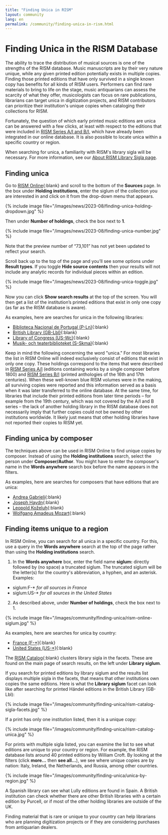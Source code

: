 ```yaml
---
title: "Finding Unica in RISM"
layout: community
lang: en
permalink: /community/finding-unica-in-rism.html
---
```


# Finding Unica in the RISM Database   

The ability to trace the distribution of musical sources is one of the strengths of the RISM database. Music manuscripts are by their very nature unique, while any given printed edition potentially exists in multiple copies. Finding those printed editions that have only survived in a single known copy has benefits for all kinds of RISM users. Performers can find rare materials to bring to life on the stage, music antiquarians can assess the scarcity of what they offer, musicologists can focus on rare publications, librarians can target unica in digitization projects, and RISM contributors can prioritize their institution's unique copies when cataloging their collections for RISM.  

Fortunately, the question of which early printed music editions are unica can be answered with a few clicks, at least with respect to the editions that were included in [RISM Series A/I and B/I](/publications.html#series-a-inventories-of-musical-sources), which have already been integrated in our online database. It is also possible to locate unica within a specific country or region.  

When searching for unica, a familiarity with RISM's library sigla will be necessary. For more information, see our [About RISM Library Sigla page](/community/sigla/about.html).   

## Finding unica
Go to [RISM Online](https://rism.online/?mode=sources){:blank} and scroll to the bottom of the **Sources** page. In the box under **Holding institutions**, enter the siglum of the collection you are interested in and click on it from the drop-down menu that appears.  

{% include image file="/images/news/2023-08/finding-unica-holding-dropdown.jpg" %}  

Then under **Number of holdings**, check the box next to **1**.  

{% include image file="/images/news/2023-08/finding-unica-number.jpg" %}  

Note that the preview number of “73,101” has not yet been updated to reflect your search.  

Scroll back up to the top of the page and you’ll see some options under **Result types**. If you toggle **Hide source contents** then your results will not include any analytic records for individual pieces within an edition.  

{% include image file="/images/news/2023-08/finding-unica-toggle.jpg" %}  

Now you can click **Show search results** at the top of the screen. You will then get a list of the institution’s printed editions that exist in only one copy (as far as the RISM database is aware).  

As examples, here are searches for unica in the following libraries:

- [Biblioteca Nacional de Portugal (P-Ln)](https://rism.online/search?mode=sources&fq=hide-source-contents%3Atrue&fq=num-holdings%3A1&fq=sigla%3AP-Ln&fb=sigla%3Aintersection&page=1&rows=20){:blank}  
- [British Library (GB-Lbl)](https://rism.online/search?mode=sources&fq=hide-source-contents%3Atrue&fq=num-holdings%3A1&fq=sigla%3AGB-Lbl&fb=sigla%3Aintersection&page=1&rows=20){:blank}  
- [Library of Congress (US-Wc)](https://rism.online/search?mode=sources&fq=hide-source-contents%3Atrue&fq=num-holdings%3A1&fq=sigla%3AUS-Wc&fb=sigla%3Aintersection&page=1&rows=20){:blank}  
- [Musik- och teaterbiblioteket (S-Skma)](https://rism.online/search?mode=sources&fq=hide-source-contents%3Atrue&fq=num-holdings%3A1&fq=sigla%3AS-Skma&fb=sigla%3Aintersection&page=1&rows=20){:blank}  

Keep in mind the following concerning the word "unica." For most libraries the list in RISM Online will indeed exclusively consist of editions that exist in only one copy. These holdings correspond to the items that were described in [RISM Series A/I](/publications.html#ai-einzeldrucke-vor-1800-individual-prints-before-1800) (editions containing works by a single composer before 1800) and [RISM Series B/I](/publications.html#bi-and-bii-printed-collections-of-the-16th-18th-centuries) (printed anthologies of the 16th and 17th centuries). When these well-known blue RISM volumes were in the making, all surviving copies were reported and this information served as a basis when it was later transferred to the online database. At the same time, for libraries that include their printed editions from later time periods – for example from the 19th century, which was not covered by the A/I and B series – the lack of another holding library in the RISM database does not necessarily imply that further copies could not be owned by other institutions worldwide. It likely just means that other holding libraries have not reported their copies to RISM yet.  

## Finding unica by composer  

The techniques above can be used in RISM Online to find unique copies by composer. Instead of using the **Holding institutions** search, select the person under **Composer/Author**. You might have to enter the composer's name in the **Words anywhere** search box before the name appears in the filters.  

As examples, here are searches for composers that have editions that are unica:  
- [Andrea Gabrieli](https://rism.online/search?q=gabrieli&mode=sources&fq=composer%3AGabrieli%2C%20Andrea%20(1532c-1585)&fq=hide-source-contents%3Atrue&fq=num-holdings%3A1&page=1&rows=20){:blank}  
- [Joseph Haydn](https://rism.online/search?q=haydn%20&mode=sources&fq=composer%3AHaydn%2C%20Joseph%20(1732-1809)&fq=hide-source-contents%3Atrue&fq=num-holdings%3A1&page=1&rows=20){:blank}  
- [Leopold Koželuh](https://rism.online/search?q=kozeluch&mode=sources&fq=composer%3AKo%C5%BEeluh%2C%20Leopold%20(1747-1818)&fq=hide-source-contents%3Atrue&fq=num-holdings%3A1&page=1&rows=20){:blank}  
- [Wolfgang Amadeus Mozart](https://rism.online/search?q=mozart&mode=sources&fq=composer%3AMozart%2C%20Wolfgang%20Amadeus%20(1756-1791)&fq=hide-source-contents%3Atrue&fq=num-holdings%3A1&page=1&rows=20){:blank}

## Finding items unique to a region  

In RISM Online, you can search for all unica in a specific country. For this, use a query in the **Words anywhere** search at the top of the page rather than using the **Holding institutions** search.

1. In the **Words anywhere** box, enter the field name **siglum:** directly followed by (no space) a truncated siglum. The truncated siglum will be the letter(s) for the country's abbreviation, a hyphen, and an asterisk.   Examples:
 - siglum:F-* _for all sources in France_
 - siglum:US-* _for all sources in the United States_
2. As described above, under **Number of holdings**, check the box next to 1.

{% include image file="/images/community/finding-unica/rism-online-siglum.jpg" %}  

As examples, here are searches for unica by country:  

- [France (F-\*)](https://rism.online/search?q=siglum%3AF-*&mode=sources&fq=hide-source-contents%3Atrue&fq=num-holdings%3A1&page=1&rows=20){:blank}  
- [United States (US-\*)](https://rism.online/search?q=siglum%3AUS-*&mode=sources&fq=hide-source-contents%3Atrue&fq=num-holdings%3A1&page=1&rows=20){:blank}   

The [RISM Catalog](https://opac.rism.info/main-menu-/kachelmenu){:blank} clusters library sigla in the facets. These are found on the main page of search results, on the left under **Library siglum**.  

If you search for printed editions by library siglum and the results list displays multiple sigla in the facets, that means that other institutions own copies the same editions. Here is what the **Library siglum** facet can look like after searching for printed Händel editions in the British Library (GB-Lbl):  

{% include image file="/images/community/finding-unica/rism-catalog-sigla-facets.jpg" %}   

If a print has only one institution listed, then it is a unique copy:

{% include image file="/images/community/finding-unica/rism-catalog-unica.jpg" %}  

For prints with multiple sigla listed, you can examine the list to see what editions are unique to your country or region. For example, the RISM database lists around 40 printed editions by William Croft. By looking at the filters (click **more...** then **see all...**), we see where unique copies are by nation: Italy, Ireland, the Netherlands, and Russia, among other countries.  

{% include image file="/images/community/finding-unica/unica-by-region.jpg" %}    

A Spanish library can see what Lully editions are found in Spain. A British institution can check whether there are other British libraries with a certain edition by Purcell, or if most of the other holding libraries are outside of the UK.  

Finding material that is rare or unique to your country can help librarians who are planning digitization projects or if they are considering purchases from antiquarian dealers.
